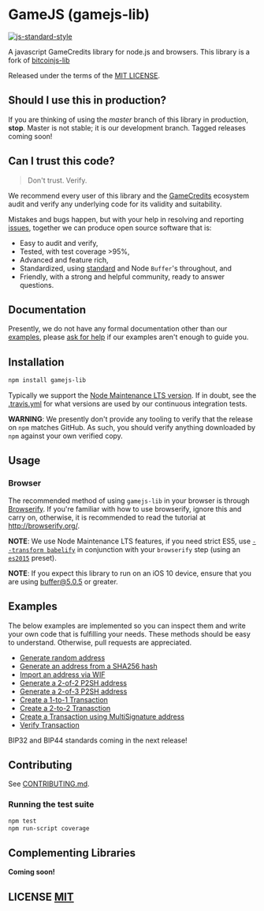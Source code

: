 # GameJS (gamejs-lib)

[![js-standard-style](https://cdn.rawgit.com/feross/standard/master/badge.svg)](https://github.com/feross/standard)

A javascript GameCredits library for node.js and browsers. This library is a fork of [bitcoinjs-lib](https://github.com/bitcoinjs/bitcoinjs-lib)

Released under the terms of the [MIT LICENSE](LICENSE).

## Should I use this in production?
If you are thinking of using the *master* branch of this library in production, **stop**.
Master is not stable; it is our development branch. Tagged releases coming soon!

## Can I trust this code?
> Don't trust. Verify.

We recommend every user of this library and the [GameCredits](https://github.com/gamecredits-project) ecosystem audit and verify any underlying code for its validity and suitability.

Mistakes and bugs happen, but with your help in resolving and reporting [issues](https://github.com/gamecredits-project/gamejs-lib/issues), together we can produce open source software that is:

- Easy to audit and verify,
- Tested, with test coverage >95%,
- Advanced and feature rich,
- Standardized, using [standard](http://github.com/standard/standard) and Node `Buffer`'s throughout, and
- Friendly, with a strong and helpful community, ready to answer questions.

## Documentation
Presently,  we do not have any formal documentation other than our [examples](#examples), please [ask for help](https://github.com/gamecredits-project/gamejs-lib/issues/new) if our examples aren't enough to guide you.


## Installation
``` bash
npm install gamejs-lib
```

Typically we support the [Node Maintenance LTS version](https://github.com/nodejs/Release).
If in doubt, see the [.travis.yml](.travis.yml) for what versions are used by our continuous integration tests.

**WARNING**: We presently don't provide any tooling to verify that the release on `npm` matches GitHub.  As such, you should verify anything downloaded by `npm` against your own verified copy.


## Usage

### Browser
The recommended method of using `gamejs-lib` in your browser is through [Browserify](https://github.com/substack/node-browserify).
If you're familiar with how to use browserify, ignore this and carry on, otherwise, it is recommended to read the tutorial at http://browserify.org/.

**NOTE**: We use Node Maintenance LTS features, if you need strict ES5, use [`--transform babelify`](https://github.com/babel/babelify) in conjunction with your `browserify` step (using an [`es2015`](http://babeljs.io/docs/plugins/preset-es2015/) preset).

**NOTE**: If you expect this library to run on an iOS 10 device, ensure that you are using [buffer@5.0.5](https://github.com/feross/buffer/pull/155) or greater.

## Examples
The below examples are implemented so you can inspect them and write your own code that is fulfilling your needs. These methods should be easy to understand.
Otherwise, pull requests are appreciated.

- [Generate random address](https://github.com/gamecredits-project/gamejs-lib/blob/master/examples/index.js#L5)
- [Generate an address from a SHA256 hash](https://github.com/gamecredits-project/gamejs-lib/blob/master/examples/index.js#L17)
- [Import an address via WIF](https://github.com/gamecredits-project/gamejs-lib/blob/master/examples/index.js#L31)
- [Generate a 2-of-2 P2SH address](https://github.com/gamecredits-project/gamejs-lib/blob/master/examples/index.js#L43)
- [Generate a 2-of-3 P2SH address](https://github.com/gamecredits-project/gamejs-lib/blob/master/examples/index.js#L70)
- [Create a 1-to-1 Transaction](https://github.com/gamecredits-project/gamejs-lib/blob/master/examples/index.js#L98)
- [Create a 2-to-2 Tranasction](https://github.com/gamecredits-project/gamejs-lib/blob/master/examples/index.js#L123)
- [Create a Transaction using MultiSignature address](https://github.com/gamecredits-project/gamejs-lib/blob/master/examples/index.js#L157)
- [Verify Transaction](https://github.com/gamecredits-project/gamejs-lib/blob/master/examples/index.js#L196)

BIP32 and BIP44 standards coming in the next release!
## Contributing
See [CONTRIBUTING.md](CONTRIBUTING.md).


### Running the test suite

``` bash
npm test
npm run-script coverage
```

## Complementing Libraries
**Coming soon!**


## LICENSE [MIT](LICENSE)
